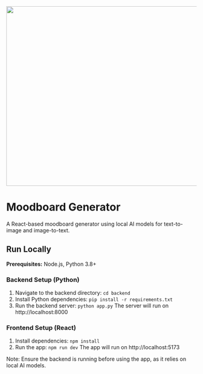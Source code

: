 <div align="center">
<img width="1200" height="475" alt="GHBanner" src="https://github.com/user-attachments/assets/0aa67016-6eaf-458a-adb2-6e31a0763ed6" />
</div>

# Moodboard Generator

A React-based moodboard generator using local AI models for text-to-image and image-to-text.

## Run Locally

**Prerequisites:** Node.js, Python 3.8+

### Backend Setup (Python)

1. Navigate to the backend directory:
   `cd backend`
2. Install Python dependencies:
   `pip install -r requirements.txt`
3. Run the backend server:
   `python app.py`
   The server will run on http://localhost:8000

### Frontend Setup (React)

1. Install dependencies:
   `npm install`
2. Run the app:
   `npm run dev`
   The app will run on http://localhost:5173

Note: Ensure the backend is running before using the app, as it relies on local AI models.
